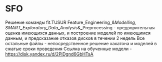 # SFO
Решение команды fit.TUSUR
Feature_Engineering_&_Modelling, SMART_Exploratory_Data_Analysis_&_Preprocessing - предворительная оценка имеющихся данных, и построение моделей по имеющимся данным, и предсказание отказов дисков в течении 2 недель
Все остальные файлы - непосредственное решение хакатона и моделей в сжатые сроки проведения
Ссылка на обученные модели - https://disk.yandex.ru/d/2PiDgnd6GbHTsA 
